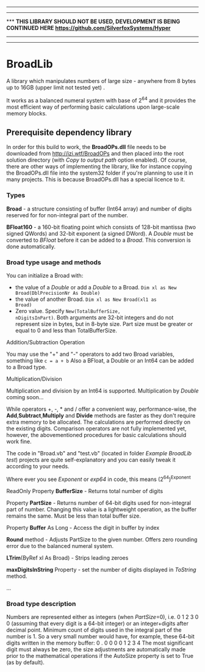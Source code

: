 ***
***
***     **THIS LIBRARY SHOULD NOT BE USED, DEVELOPMENT IS BEING CONTINUED HERE https://github.com/SilverfoxSystems/Hyper**
***
***
# BroadLib
A library which manipulates numbers of large size - anywhere from 8 bytes up to 16GB (upper limit not tested yet) . 

It works as a balanced numeral system with base of 2<sup>64</sup> and it provides the most efficient way of performing basic calculations upon large-scale memory blocks.

<h2>Prerequisite dependency library</h2>

In order for this build to work, the <b>BroadOPs.dll</b> file needs to be downloaded from http://izi.wtf/BroadOPs and then placed into the root solution directory (with <i>Copy to output path</i> option enabled).  Of course, there are other ways of implementing the library, like for instance copying the BroadOPs.dll file into the system32 folder if you're planning to use it in many projects.
This is because BroadOPs.dll has a special licence to it.

<h3>Types</h3> 

<b>Broad</b> - a structure consisting of buffer (Int64 array) and number of digits reserved for for non-integral part of the number.

<b>BFloat160</b> - a 160-bit floating point which consists of 128-bit mantissa (two signed QWords) and 32-bit exponent (a signed DWord).
A <i>Double</i> must be converted to <i>BFloat</i> before it can be added to a <i>Broad</i>.  This conversion is done automatically.

<h3>Broad type usage and methods</h3>

You can initialize a Broad with:
- the value of a <i>Double</i> or add a <i>Double</i> to a Broad. <code>Dim xl as New Broad(DblPrecisionNr As Double)</code>
- the value of another Broad. <code>Dim xl as New Broad(xl1 as Broad)</code>
- Zero value. Specify <code>New(TotalBufferSize, nDigitsInPart)</code>. Both arguments are 32-bit integers and do not represent size in bytes, but in 8-byte size. Part size must be greater or equal to 0 and less than TotalBufferSize.

Addition/Subtraction Operation

You may use the "+" and "-" operators to add two Broad variables, something like <code>c = a + b</code>
Also a BFloat, a Double or an Int64 can be added to a Broad type.

Multiplication/Division 

Multiplication and division by an Int64 is supported. Multiplication by <i>Double</i> coming soon...


While operators +, -, * and / offer a convenient way, performance-wise, the <b>Add</b>,<b>Subtract</b>,<b>Multiply</b> and <b>Divide</b> methods are faster as they don't require extra memory to be allocated.  The calculations are performed directly on the existing digits.
Comparison operators are not fully implemented yet, however, the abovementioned procedures for basic calculations should work fine.

The code in "Broad.vb" and "test.vb" (located in folder <i>Example BroadLib test</i>) projects are quite self-explanatory and you can easily tweak it according to your needs.

Where ever you see <i>Exponent</i> or <i>exp64</i> in code, this means (2<sup>64</sup>)<sup>Exponent</sup> 

ReadOnly Property <b>BufferSize</b> - Returns total number of digits

Property <b>PartSize</b> - Returns number of 64-bit digits used for non-integral part of number. Changing this value is a lightweight operation, as the buffer remains the same.  Must be less than total buffer size.

Property <b>Buffer</b> As Long - Access the digit in buffer by index

 <b>Round</b> method - Adjusts PartSize to the given number.  Offers zero rounding error due to the balanced numeral system.

<b>LTrim</b>(ByRef xl As Broad) - Strips leading zeroes

<b>maxDigitsInString</b> Property - set the number of digits displayed in <i>ToString</i> method. 

...

<h3>Broad type description</h3>

Numbers are represented either as integers (when <i>PartSize</I>=0), i.e. 0 1 2 3 0 0 (assuming that every digit is a 64-bit integer) or an integer+digits after decimal point. Minimum count of digits used in the integral part of the number is 1. So a very small number would have, for example, these 64-bit digits written in the memory buffer:  0 . 0 0 0 0 1 2 3 4
The most significant digit must always be zero, the size adjustments are automatically made prior to the mathematical operations if the AutoSize property is set to True (as by default).
